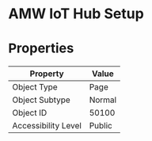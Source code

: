 <style>.page-header{margin:0 auto;font-family: Segoe UI Semibold;font-size: 10px;}.page-footer{margin-left: 50px;font-family:Segoe UI;font-size:9px}h1{font-size:28px}h2{font-size:26px}h3{font-size:23px}h4{font-size:22px}h5{font-size:20px}table{width:100%}#object-description{margin-top:-10px;margin-bottom:0px;}</style>

# AMW IoT Hub Setup



## Properties

| Property | Value |
| --- | --- |
| Object Type | Page |
| Object Subtype | Normal |
| Object ID | 50100 |
| Accessibility Level | Public | 

